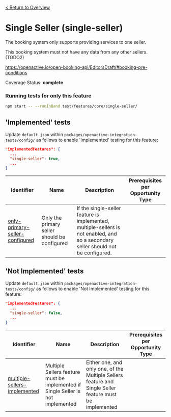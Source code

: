 [< Return to Overview](../../README.md)
# Single Seller (single-seller)

The booking system only supports providing services to one seller.

This booking system must not have any data from any other sellers. (TODO2)

https://openactive.io/open-booking-api/EditorsDraft/#booking-pre-conditions

Coverage Status: **complete**



### Running tests for only this feature

```bash
npm start -- --runInBand test/features/core/single-seller/
```



## 'Implemented' tests

Update `default.json` within `packages/openactive-integration-tests/config/` as follows to enable 'Implemented' testing for this feature:

```json
"implementedFeatures": {
  ...
  "single-seller": true,
  ...
}
```

| Identifier | Name | Description | Prerequisites per Opportunity Type |
|------------|------|-------------|---------------|
| [only-primary-seller-configured](./implemented/only-primary-seller-configured-test.js) | Only the primary seller should be configured | If the single-seller feature is implemented, multiple-sellers is not enabled, and so a secondary seller should not be configured. |  |



## 'Not Implemented' tests


Update `default.json` within `packages/openactive-integration-tests/config/` as follows to enable 'Not Implemented' testing for this feature:

```json
"implementedFeatures": {
  ...
  "single-seller": false,
  ...
}
```

| Identifier | Name | Description | Prerequisites per Opportunity Type |
|------------|------|-------------|---------------|
| [multiple-sellers-implemented](./not-implemented/multiple-sellers-implemented-test.js) | Multiple Sellers feature must be implemented if Single Seller is not implemented | Either one, and only one, of the Multiple Sellers feature and Single Seller feature must be implemented |  |
